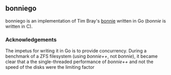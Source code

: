 ## bonniego

bonniego is an implementation of Tim Bray's [bonnie](https://code.google.com/p/bonnie-64/) written in Go (*bonnie* is written in C).


### Acknowledgements

The impetus for writing it in Go is to provide concurrency.  During a benchmark of a ZFS filesystem (using *bonnie++*, not *bonnie*), it became clear that a the single-threaded performance of *bonnie++* and not the speed of the disks were the limiting factor
